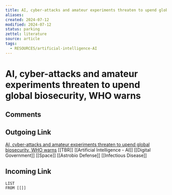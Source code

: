 ```yaml
---
title: AI, cyber-attacks and amateur experiments threaten to upend global biosecurity, WHO warns
aliases: 
created: 2024-07-12
modified: 2024-07-12
status: parking
zettel: literature
source: article
tags:
  - RESOURCES/artificial-intelligence-AI
---
```

# AI, cyber-attacks and amateur experiments threaten to upend global biosecurity, WHO warns
## Comments

## Outgoing Link

[AI, cyber-attacks and amateur experiments threaten to upend global biosecurity, WHO warns](https://www.telegraph.co.uk/global-health/terror-and-security/ai-cyber-attacks-and-amateur-experiments-threaten-to-upend/)
[[TBR]]
[[Artificial Intelligence - AI]]
[[Digital Government]]
[[Space]]
[[Astrobio Defense]]
[[Infectious Disease]]
## Incoming Link
```dataview
LIST
FROM [[]]
```